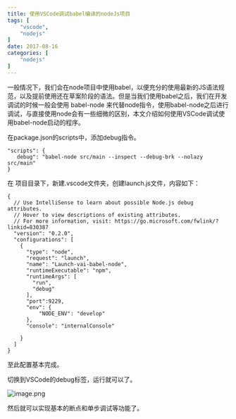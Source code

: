 ```yaml
---
title: 使用VSCode调试babel编译的nodeJs项目
tags: [
    "vscode",
    "nodejs"
]
date: 2017-08-16
categories: [
    "nodejs"
]
---
```


一般情况下，我们会在node项目中使用babel，以便充分的使用最新的JS语法规范，以及提前使用还在草案阶段的语法。但是当我们使用babel之后，我们在开发调试的时候一般会使用 babel-node 来代替node指令，使用babel-node之后进行调试，与直接使用node会有一些细微的区别，本文介绍如何使用VSCode调试使用babel-node启动的程序。

在package.json的scripts中，添加debug指令。
```
"scripts": {
   debug": "babel-node src/main --inspect --debug-brk --nolazy src/main"
}
```

在 项目目录下，新建.vscode文件夹，创建launch.js文件，内容如下：
```
{
  // Use IntelliSense to learn about possible Node.js debug attributes.
  // Hover to view descriptions of existing attributes.
  // For more information, visit: https://go.microsoft.com/fwlink/?linkid=830387
  "version": "0.2.0",
  "configurations": [
    {
      "type": "node",
      "request": "launch",
      "name": "Launch-vai-babel-node",
      "runtimeExecutable": "npm",
      "runtimeArgs": [
        "run",
        "debug"
      ],
      "port":9229,
      "env": {
          "NODE_ENV": "develop"
      },
      "console": "internalConsole"

    }
  ]
}
```

至此配置基本完成。

切换到VSCode的debug标签，运行就可以了。


![image.png](http://upload-images.jianshu.io/upload_images/2563527-d0d639278b3f6e7e.png?imageMogr2/auto-orient/strip%7CimageView2/2/w/1240)

然后就可以实现基本的断点和单步调试等功能了。
